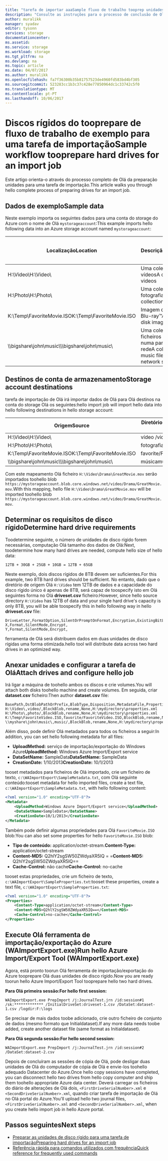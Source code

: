 ```yaml
---
title: "tarefa de importar aaaSample fluxo de trabalho tooprep unidades de disco rígido para um Azure para importar/exportar | Microsoft Docs"
description: "Consulte as instruções para o processo de conclusão de Olá da preparação unidades para uma tarefa de importação Olá serviço importar/exportar do Azure."
author: muralikk
manager: syadav
editor: tysonn
services: storage
documentationcenter: 
ms.assetid: 
ms.service: storage
ms.workload: storage
ms.tgt_pltfrm: na
ms.devlang: na
ms.topic: article
ms.date: 04/07/2017
ms.author: muralikk
ms.openlocfilehash: fa7f36300b35b81757523de4960fd583bd4bf305
ms.sourcegitcommit: 523283cc1b3c37c428e77850964dc1c33742c5f0
ms.translationtype: MT
ms.contentlocale: pt-PT
ms.lasthandoff: 10/06/2017
---
```

# <a name="sample-workflow-tooprepare-hard-drives-for-an-import-job"></a><span data-ttu-id="f8156-103">Discos rígidos do tooprepare de fluxo de trabalho de exemplo para uma tarefa de importação</span><span class="sxs-lookup"><span data-stu-id="f8156-103">Sample workflow tooprepare hard drives for an import job</span></span>

<span data-ttu-id="f8156-104">Este artigo orienta-o através do processo completo de Olá da preparação unidades para uma tarefa de importação.</span><span class="sxs-lookup"><span data-stu-id="f8156-104">This article walks you through hello complete process of preparing drives for an import job.</span></span>

## <a name="sample-data"></a><span data-ttu-id="f8156-105">Dados de exemplo</span><span class="sxs-lookup"><span data-stu-id="f8156-105">Sample data</span></span>

<span data-ttu-id="f8156-106">Neste exemplo importa os seguintes dados para uma conta do storage do Azure com o nome de Olá `mystorageaccount`:</span><span class="sxs-lookup"><span data-stu-id="f8156-106">This example imports hello following data into an Azure storage account named `mystorageaccount`:</span></span>

|<span data-ttu-id="f8156-107">Localização</span><span class="sxs-lookup"><span data-stu-id="f8156-107">Location</span></span>|<span data-ttu-id="f8156-108">Descrição</span><span class="sxs-lookup"><span data-stu-id="f8156-108">Description</span></span>|<span data-ttu-id="f8156-109">Tamanho dos dados</span><span class="sxs-lookup"><span data-stu-id="f8156-109">Data size</span></span>|
|--------------|-----------------|-----|
|<span data-ttu-id="f8156-110">H:\Video\\</span><span class="sxs-lookup"><span data-stu-id="f8156-110">H:\Video\\</span></span> |<span data-ttu-id="f8156-111">Uma coleção de vídeos</span><span class="sxs-lookup"><span data-stu-id="f8156-111">A collection of videos</span></span>|<span data-ttu-id="f8156-112">12 TB</span><span class="sxs-lookup"><span data-stu-id="f8156-112">12 TB</span></span>|
|<span data-ttu-id="f8156-113">H:\Photo\\</span><span class="sxs-lookup"><span data-stu-id="f8156-113">H:\Photo\\</span></span> |<span data-ttu-id="f8156-114">Uma coleção de fotografias</span><span class="sxs-lookup"><span data-stu-id="f8156-114">A collection of photos</span></span>|<span data-ttu-id="f8156-115">30 GB</span><span class="sxs-lookup"><span data-stu-id="f8156-115">30 GB</span></span>|
|<span data-ttu-id="f8156-116">K:\Temp\FavoriteMovie.ISO</span><span class="sxs-lookup"><span data-stu-id="f8156-116">K:\Temp\FavoriteMovie.ISO</span></span>|<span data-ttu-id="f8156-117">Imagem de disco A Blu-ray™</span><span class="sxs-lookup"><span data-stu-id="f8156-117">A Blu-Ray™ disk image</span></span>|<span data-ttu-id="f8156-118">25 GB</span><span class="sxs-lookup"><span data-stu-id="f8156-118">25 GB</span></span>|
|<span data-ttu-id="f8156-119">\\\bigshare\john\music\\</span><span class="sxs-lookup"><span data-stu-id="f8156-119">\\\bigshare\john\music\\</span></span>|<span data-ttu-id="f8156-120">Uma coleção de ficheiros de música numa partilha de rede</span><span class="sxs-lookup"><span data-stu-id="f8156-120">A collection of music files on a network share</span></span>|<span data-ttu-id="f8156-121">10 GB</span><span class="sxs-lookup"><span data-stu-id="f8156-121">10 GB</span></span>|

## <a name="storage-account-destinations"></a><span data-ttu-id="f8156-122">Destinos de conta de armazenamento</span><span class="sxs-lookup"><span data-stu-id="f8156-122">Storage account destinations</span></span>

<span data-ttu-id="f8156-123">tarefa de importação de Olá irá importar dados de Olá para Olá destinos na conta do storage Olá os seguintes:</span><span class="sxs-lookup"><span data-stu-id="f8156-123">hello import job will import hello data into hello following destinations in hello storage account:</span></span>

|<span data-ttu-id="f8156-124">Origem</span><span class="sxs-lookup"><span data-stu-id="f8156-124">Source</span></span>|<span data-ttu-id="f8156-125">Diretório virtual de destino ou blob</span><span class="sxs-lookup"><span data-stu-id="f8156-125">Destination virtual directory or blob</span></span>|
|------------|-------------------------------------------|
|<span data-ttu-id="f8156-126">H:\Video\\</span><span class="sxs-lookup"><span data-stu-id="f8156-126">H:\Video\\</span></span> |<span data-ttu-id="f8156-127">vídeo /</span><span class="sxs-lookup"><span data-stu-id="f8156-127">video/</span></span>|
|<span data-ttu-id="f8156-128">H:\Photo\\</span><span class="sxs-lookup"><span data-stu-id="f8156-128">H:\Photo\\</span></span> |<span data-ttu-id="f8156-129">fotografia /</span><span class="sxs-lookup"><span data-stu-id="f8156-129">photo/</span></span>|
|<span data-ttu-id="f8156-130">K:\Temp\FavoriteMovie.ISO</span><span class="sxs-lookup"><span data-stu-id="f8156-130">K:\Temp\FavoriteMovie.ISO</span></span>|<span data-ttu-id="f8156-131">favorite/FavoriteMovies.ISO</span><span class="sxs-lookup"><span data-stu-id="f8156-131">favorite/FavoriteMovies.ISO</span></span>|
|<span data-ttu-id="f8156-132">\\\bigshare\john\music\\</span><span class="sxs-lookup"><span data-stu-id="f8156-132">\\\bigshare\john\music\\</span></span> |<span data-ttu-id="f8156-133">música</span><span class="sxs-lookup"><span data-stu-id="f8156-133">music</span></span>|

<span data-ttu-id="f8156-134">Com este mapeamento Olá ficheiro `H:\Video\Drama\GreatMovie.mov` serão importados toohello blob `https://mystorageaccount.blob.core.windows.net/video/Drama/GreatMovie.mov`.</span><span class="sxs-lookup"><span data-stu-id="f8156-134">With this mapping, hello file `H:\Video\Drama\GreatMovie.mov` will be imported toohello blob `https://mystorageaccount.blob.core.windows.net/video/Drama/GreatMovie.mov`.</span></span>

## <a name="determine-hard-drive-requirements"></a><span data-ttu-id="f8156-135">Determinar os requisitos de disco rígido</span><span class="sxs-lookup"><span data-stu-id="f8156-135">Determine hard drive requirements</span></span>

<span data-ttu-id="f8156-136">Toodetermine seguinte, o número de unidades de disco rígido forem necessárias, computação Olá tamanho dos dados de Olá:</span><span class="sxs-lookup"><span data-stu-id="f8156-136">Next, toodetermine how many hard drives are needed, compute hello size of hello data:</span></span>

`12TB + 30GB + 25GB + 10GB = 12TB + 65GB`

<span data-ttu-id="f8156-137">Neste exemplo, dois discos rígidos de 8TB devem ser suficientes.</span><span class="sxs-lookup"><span data-stu-id="f8156-137">For this example, two 8TB hard drives should be sufficient.</span></span> <span data-ttu-id="f8156-138">No entanto, dado que o diretório de origem Olá `H:\Video` tem 12TB de dados e a capacidade do disco rígido único é apenas de 8TB, será capaz de toospecify isto em Olá seguintes forma no Olá **driveset.csv** ficheiro:</span><span class="sxs-lookup"><span data-stu-id="f8156-138">However, since hello source directory `H:\Video` has 12TB of data and your single hard drive's capacity is only 8TB, you will be able toospecify this in hello following way in hello **driveset.csv** file:</span></span>

```
DriveLetter,FormatOption,SilentOrPromptOnFormat,Encryption,ExistingBitLockerKey
X,Format,SilentMode,Encrypt,
Y,Format,SilentMode,Encrypt,
```
<span data-ttu-id="f8156-139">ferramenta de Olá será distribuem dados em duas unidades de disco rígidas uma forma otimizada.</span><span class="sxs-lookup"><span data-stu-id="f8156-139">hello tool will distribute data across two hard drives in an optimized way.</span></span>

## <a name="attach-drives-and-configure-hello-job"></a><span data-ttu-id="f8156-140">Anexar unidades e configurar a tarefa de Olá</span><span class="sxs-lookup"><span data-stu-id="f8156-140">Attach drives and configure hello job</span></span>
<span data-ttu-id="f8156-141">Irá ligar a máquina de toohello ambos os discos e crie volumes.</span><span class="sxs-lookup"><span data-stu-id="f8156-141">You will attach both disks toohello machine and create volumes.</span></span> <span data-ttu-id="f8156-142">Em seguida, criar **dataset.csv** ficheiro:</span><span class="sxs-lookup"><span data-stu-id="f8156-142">Then author **dataset.csv** file:</span></span>
```
BasePath,DstBlobPathOrPrefix,BlobType,Disposition,MetadataFile,PropertiesFile
H:\Video\,video/,BlockBlob,rename,None,H:\mydirectory\properties.xml
H:\Photo\,photo/,BlockBlob,rename,None,H:\mydirectory\properties.xml
K:\Temp\FavoriteVideo.ISO,favorite/FavoriteVideo.ISO,BlockBlob,rename,None,H:\mydirectory\properties.xml
\\myshare\john\music\,music/,BlockBlob,rename,None,H:\mydirectory\properties.xml
```

<span data-ttu-id="f8156-143">Além disso, pode definir Olá metadados para todos os ficheiros a seguir:</span><span class="sxs-lookup"><span data-stu-id="f8156-143">In addition, you can set hello following metadata for all files:</span></span>

* <span data-ttu-id="f8156-144">**UploadMethod:** serviço de importação/exportação do Windows Azure</span><span class="sxs-lookup"><span data-stu-id="f8156-144">**UploadMethod:** Windows Azure Import/Export service</span></span>
* <span data-ttu-id="f8156-145">**DataSetName:** SampleData</span><span class="sxs-lookup"><span data-stu-id="f8156-145">**DataSetName:** SampleData</span></span>
* <span data-ttu-id="f8156-146">**CreationDate:** 1/10/2013</span><span class="sxs-lookup"><span data-stu-id="f8156-146">**CreationDate:** 10/1/2013</span></span>

<span data-ttu-id="f8156-147">tooset metadados para ficheiros de Olá importado, crie um ficheiro de texto, `c:\WAImportExport\SampleMetadata.txt`, com Olá seguinte conteúdo:</span><span class="sxs-lookup"><span data-stu-id="f8156-147">tooset metadata for hello imported files, create a text file, `c:\WAImportExport\SampleMetadata.txt`, with hello following content:</span></span>

```xml
<?xml version="1.0" encoding="UTF-8"?>
<Metadata>
    <UploadMethod>Windows Azure Import/Export service</UploadMethod>
    <DataSetName>SampleData</DataSetName>
    <CreationDate>10/1/2013</CreationDate>
</Metadata>
```

<span data-ttu-id="f8156-148">Também pode definir algumas propriedades para Olá `FavoriteMovie.ISO` blob:</span><span class="sxs-lookup"><span data-stu-id="f8156-148">You can also set some properties for hello `FavoriteMovie.ISO` blob:</span></span>

* <span data-ttu-id="f8156-149">**Tipo de conteúdo:** application/octet-stream.</span><span class="sxs-lookup"><span data-stu-id="f8156-149">**Content-Type:** application/octet-stream</span></span>
* <span data-ttu-id="f8156-150">**Content-MD5:** Q2hlY2sgSW50ZWdyaXR5IQ = =</span><span class="sxs-lookup"><span data-stu-id="f8156-150">**Content-MD5:** Q2hlY2sgSW50ZWdyaXR5IQ==</span></span>
* <span data-ttu-id="f8156-151">**Cache-Control:** não cache</span><span class="sxs-lookup"><span data-stu-id="f8156-151">**Cache-Control:** no-cache</span></span>

<span data-ttu-id="f8156-152">tooset estas propriedades, crie um ficheiro de texto, `c:\WAImportExport\SampleProperties.txt`:</span><span class="sxs-lookup"><span data-stu-id="f8156-152">tooset these properties, create a text file, `c:\WAImportExport\SampleProperties.txt`:</span></span>

```xml
<?xml version="1.0" encoding="UTF-8"?>
<Properties>
    <Content-Type>application/octet-stream</Content-Type>
    <Content-MD5>Q2hlY2sgSW50ZWdyaXR5IQ==</Content-MD5>
    <Cache-Control>no-cache</Cache-Control>
</Properties>
```

## <a name="run-hello-azure-importexport-tool-waimportexportexe"></a><span data-ttu-id="f8156-153">Execute Olá ferramenta de importação/exportação do Azure (WAImportExport.exe)</span><span class="sxs-lookup"><span data-stu-id="f8156-153">Run hello Azure Import/Export Tool (WAImportExport.exe)</span></span>

<span data-ttu-id="f8156-154">Agora, está pronto toorun Olá ferramenta de importação/exportação do Azure tooprepare Olá duas unidades de disco rígido.</span><span class="sxs-lookup"><span data-stu-id="f8156-154">Now you are ready toorun hello Azure Import/Export Tool tooprepare hello two hard drives.</span></span>

<span data-ttu-id="f8156-155">**Para Olá primeira sessão:**</span><span class="sxs-lookup"><span data-stu-id="f8156-155">**For hello first session:**</span></span>

```
WAImportExport.exe PrepImport /j:JournalTest.jrn /id:session#1  /sk:************* /InitialDriveSet:driveset-1.csv /DataSet:dataset-1.csv /logdir:F:\logs
```

<span data-ttu-id="f8156-156">Se precisar de mais dados toobe adicionado, crie outro ficheiro de conjunto de dados (mesmo formato que Initialdataset).</span><span class="sxs-lookup"><span data-stu-id="f8156-156">If any more data needs toobe added, create another dataset file (same format as Initialdataset).</span></span>

<span data-ttu-id="f8156-157">**Para Olá segunda sessão:**</span><span class="sxs-lookup"><span data-stu-id="f8156-157">**For hello second session:**</span></span>

```
WAImportExport.exe PrepImport /j:JournalTest.jrn /id:session#2  /DataSet:dataset-2.csv
```

<span data-ttu-id="f8156-158">Depois de concluíram as sessões de cópia de Olá, pode desligar duas unidades de Olá do computador de cópia de Olá e envie-los toohello adequado Datacenter do Azure.</span><span class="sxs-lookup"><span data-stu-id="f8156-158">Once hello copy sessions have completed, you can disconnect hello two drives from hello copy computer and ship them toohello appropriate Azure data center.</span></span> <span data-ttu-id="f8156-159">Deverá carregar os ficheiros do diário de alterações de Olá dois, `<FirstDriveSerialNumber>.xml` e `<SecondDriveSerialNumber>.xml`, quando criar tarefa de importação de Olá no Olá portal do Azure.</span><span class="sxs-lookup"><span data-stu-id="f8156-159">You'll upload hello two journal files, `<FirstDriveSerialNumber>.xml` and `<SecondDriveSerialNumber>.xml`, when you create hello import job in hello Azure portal.</span></span>

## <a name="next-steps"></a><span data-ttu-id="f8156-160">Passos seguintes</span><span class="sxs-lookup"><span data-stu-id="f8156-160">Next steps</span></span>

* [<span data-ttu-id="f8156-161">Preparar as unidades de disco rígido para uma tarefa de importação</span><span class="sxs-lookup"><span data-stu-id="f8156-161">Preparing hard drives for an import job</span></span>](../storage-import-export-tool-preparing-hard-drives-import.md)
* [<span data-ttu-id="f8156-162">Referência rápida para comandos utilizados com frequência</span><span class="sxs-lookup"><span data-stu-id="f8156-162">Quick reference for frequently used commands</span></span>](../storage-import-export-tool-quick-reference.md)
